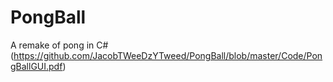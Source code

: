# PongBall
A remake of pong in C#
(https://github.com/JacobTWeeDzYTweed/PongBall/blob/master/Code/PongBallGUI.pdf)
